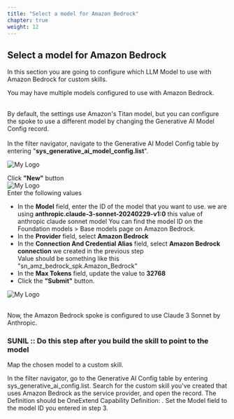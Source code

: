 ```yaml
---
title: "Select a model for Amazon Bedrock"
chapter: true
weight: 12
---
```


## Select a model for Amazon Bedrock ##

In this section you are going to configure which LLM Model to use with Amazon Bedrock for custom skills. 
</br>

You may have multiple models configured to use with Amazon Bedrock. 

</br>
By default, the settings use Amazon's Titan model, but you can configure the spoke to use a different model by changing the Generative AI Model Config record.
</br>
</br>
In the filter navigator, navigate to the Generative AI Model Config table by entering "<b>sys_generative_ai_model_config.list</b>".

![My Logo](/images/servicenow/now_model_config_list.png)

Click <b>"New"</b> button
</br>
![My Logo](/images/servicenow/now_model_configuration.png)
</br>
Enter the following values
<ul>
<li>In the <b>Model</b> field, enter the ID of the model that you want to use. we are using <b>anthropic.claude-3-sonnet-20240229-v1:0</b> this value of anthropic claude sonnet model
You can find the model ID on the Foundation models > Base models page on Amazon Bedrock.</li>
<li>In the <b>Provider</b> field, select <b>Amazon Bedrock</b></li>
<li>In the <b>Connection And Credential Alias</b> field, select <b>Amazon Bedrock connection</b> we created in the previous step</li> Value should be something like this "sn_amz_bedrock_spk.Amazon_Bedrock"
<li>In the <b>Max Tokens</b> field, update the value to <b>32768</b> 
<li> Click the <b>"Submit"</b> button.
</ul>

![My Logo](/images/servicenow/now_updated_model_config_list.png)

</br>
Now, the Amazon Bedrock spoke is configured to use Claude 3 Sonnet by Anthropic.

### SUNIL :: Do this step after you build the skill to point to the model ### 

Map the chosen model to a custom skill.

In the filter navigator, go to the Generative AI Config table by entering sys_generative_ai_config.list.
Search for the custom skill you've created that uses Amazon Bedrock as the service provider, and open the record.
The Definition should be OneExtend Capability Definition: <Name of Skill>.
Set the Model field to the model ID you entered in step 3.